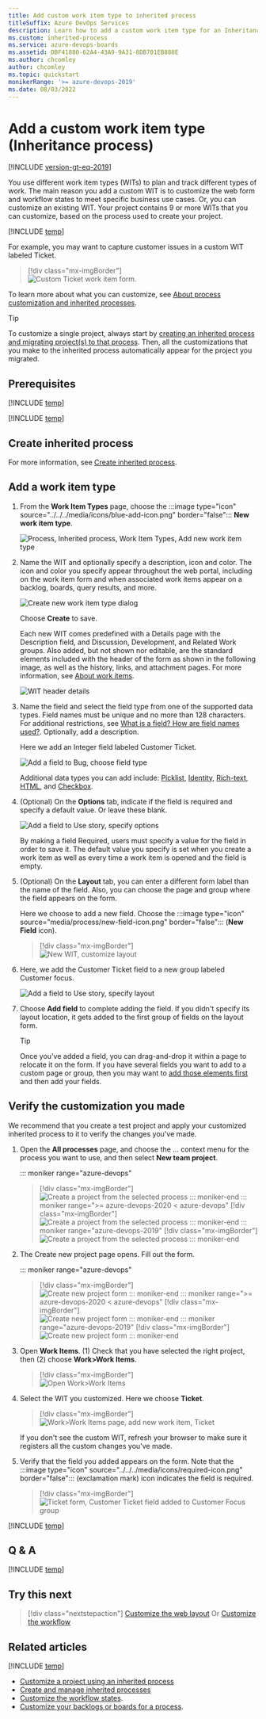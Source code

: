 ```yaml
---
title: Add custom work item type to inherited process
titleSuffix: Azure DevOps Services
description: Learn how to add a custom work item type for an Inheritance process model and apply it to a project.  
ms.custom: inherited-process
ms.service: azure-devops-boards
ms.assetid: DBF41880-62A4-43A9-9A31-8DB701EB888E
ms.author: chcomley
author: chcomley
ms.topic: quickstart
monikerRange: '>= azure-devops-2019'
ms.date: 08/03/2022
---
```


# Add a custom work item type (Inheritance process)     

[!INCLUDE [version-gt-eq-2019](../../../includes/version-gt-eq-2019.md)]

You use different work item types (WITs) to plan and track different types of work. The main reason you add a custom WIT is to customize the web form and workflow states to meet specific business use cases. Or, you can customize an existing WIT. Your project contains 9 or more WITs that you can customize, based on the process used to create your project.  

[!INCLUDE [temp](../includes/note-on-prem-link.md)]

For example, you may want to capture customer issues in a custom WIT labeled Ticket.   

> [!div class="mx-imgBorder"]  
> ![Custom Ticket work item form.](media/process/custom-wit-new-ticket-form.png)

To learn more about what you can customize, see [About process customization and inherited processes](inheritance-process-model.md). 


> [!TIP]    
> To customize a single project, always start by [creating an inherited process and migrating project(s) to that process](manage-process.md). Then, all the customizations that you make to the inherited process automatically appear for the project you migrated.

## Prerequisites

[!INCLUDE [temp](../includes/process-prerequisites.md)] 

[!INCLUDE [temp](../includes/open-process-admin-context-ts.md)]

## Create inherited process

For more information, see [Create inherited process](manage-process.md#create-an-inherited-process).

<a id="add-wit">  </a>

## Add a work item type

1. From the **Work Item Types** page, choose the :::image type="icon" source="../../../media/icons/blue-add-icon.png" border="false"::: **New work item type**.

	![Process, Inherited process, Work Item Types, Add new work item type](media/process/cpwit-add-new-wit.png)
 
1. Name the WIT and optionally specify a description, icon and color. The icon and color you specify appear throughout the web portal, including on the work item form and when associated work items appear on a backlog, boards, query results, and more. 

	![Create new work item type dialog](media/process/cwit-create-wit-ticket.png)

	Choose **Create** to save. 

	Each new WIT comes predefined with a Details page with the Description field, and Discussion, Development, and Related Work groups. Also added, but not shown nor editable, are the standard elements included with the header of the form as shown in the following image, as well as the history, links, and attachment pages. For more information, see [About work items](../../../boards/work-items/about-work-items.md).
 
	![WIT header details](media/process/weblayout-system-controls-details-page.png)

2. Name the field and select the field type from one of the supported data types. Field names must be unique and no more than 128 characters. For additional restrictions, see [What is a field? How are field names used?](inheritance-process-model.md#field-reference). Optionally, add a description.  
	
	Here we add an Integer field labeled Customer Ticket. 

    ![Add a field to Bug, choose field type](media/process/cpfield-add-field-to-bug-type-integer-up1.png) 

	Additional data types you can add include: [Picklist](customize-process-field.md#pick-list), [Identity](customize-process-field.md#identity), [Rich-text, HTML](customize-process-field.md#html), and [Checkbox](customize-process-field.md#boolean-field).  
	<a id="options">  </a>  
3. (Optional) On the **Options** tab, indicate if the field is required and specify a default value. Or leave these blank. 

   ![Add a field to Use story, specify options](media/process/cpfield-bug-customer-ticket-options.png)

   By making a field Required, users must specify a value for the field in order to save it. The default value you specify is set when you create a work item as well as every time a work item is opened and the field is empty.

   <a id="layout">  </a>
4. (Optional) On the **Layout** tab, you can enter a different form label than the name of the field. Also, you can choose the page and group where the field appears on the form.  

   Here we choose to add a new field. Choose the :::image type="icon" source="media/process/new-field-icon.png" border="false"::: (**New Field** icon).  

   > [!div class="mx-imgBorder"]  
   > ![New WIT, customize layout](media/process/cpwit-new-ticket-define.png)    

5. Here, we add the Customer Ticket field to a new group labeled Customer focus. 

   ![Add a field to Use story, specify layout](media/process/cpfield-customer-ticket-layout.png) 

6. Choose **Add field** to complete adding the field. If you didn't specify its layout location, it gets added to the first group of fields on the layout form.  

   > [!TIP]    
   > Once you've added a field, you can drag-and-drop it within a page to relocate it on the form. If you have several fields you want to add to a custom page or group, then you may want to [add those elements first](customize-process-form.md) and then add your fields. 

## Verify the customization you made 

We recommend that you create a test project and apply your customized  inherited process to it to verify the changes you've made. 

1. Open the **All processes** page, and choose the &hellip; context menu for the process you want to use, and then select **New team project**.  

	::: moniker range="azure-devops"
	> [!div class="mx-imgBorder"]  
	> ![Create a project from the selected process](media/process/new-team-project-from-inherited-process-menu.png) 
	::: moniker-end
	::: moniker range=">= azure-devops-2020 < azure-devops"
	> [!div class="mx-imgBorder"]  
	> ![Create a project from the selected process](media/add-custom-field/choose-new-team-project.png) 
	::: moniker-end
	::: moniker range="azure-devops-2019"
	> [!div class="mx-imgBorder"]  
	> ![Create a project from the selected process](media/process/add-new-team-project.png) 
	::: moniker-end

1. The Create new project page opens. Fill out the form. 

	::: moniker range="azure-devops"
	> [!div class="mx-imgBorder"]  
	> ![Create new project form](media/process/create-test-project-sprint166.png) 
	::: moniker-end
	::: moniker range=">= azure-devops-2020 < azure-devops"
	> [!div class="mx-imgBorder"]  
	> ![Create new project form](media/add-custom-field/create-new-project-2020.png) 
	::: moniker-end
	::: moniker range="azure-devops-2019"
	> [!div class="mx-imgBorder"]  
	> ![Create new project form](media/process/create-test-project.png) 
	::: moniker-end

2. Open **Work Items**. (1) Check that you have selected the right project, then (2) choose **Work>Work Items**. 

   > [!div class="mx-imgBorder"]  
   > ![Open Work>Work Items](../../../boards/work-items/media/view-add/open-work-items-agile.png)  

3. Select the WIT you customized. Here we choose **Ticket**. 

	> [!div class="mx-imgBorder"]  
	> ![Work>Work Items page, add new work item, Ticket](media/process/add-custom-wit-verify-ticket.png) 

	If you don't see the custom WIT, refresh your browser to make sure it registers all the custom changes you've made. 

4. Verify that the field you added appears on the form. Note that the :::image type="icon" source="../../../media/icons/required-icon.png" border="false"::: (exclamation mark) icon indicates the field is required.  

   > [!div class="mx-imgBorder"]  
   > ![Ticket form, Customer Ticket field added to Customer Focus group](media/process/add-custom-field-verify-ticket-form.png)  


[!INCLUDE [temp](../includes/change-project-to-inherited-process.md)] 


## Q & A

[!INCLUDE [temp](includes/qa-custom-work-item-on-backlog.md)] 


## Try this next
> [!div class="nextstepaction"]
> [Customize the web layout](customize-process-form.md) 
> Or
> [Customize the workflow](customize-process-workflow.md)

## Related articles 


[!INCLUDE [temp](../includes/note-audit-log-support-process.md)]


- [Customize a project using an inherited process](customize-process.md)
- [Create and manage inherited processes](manage-process.md)
- [Customize the workflow states](customize-process-workflow.md). 
- [Customize your backlogs or boards for a process](customize-process-backlogs-boards.md).  

 

  





